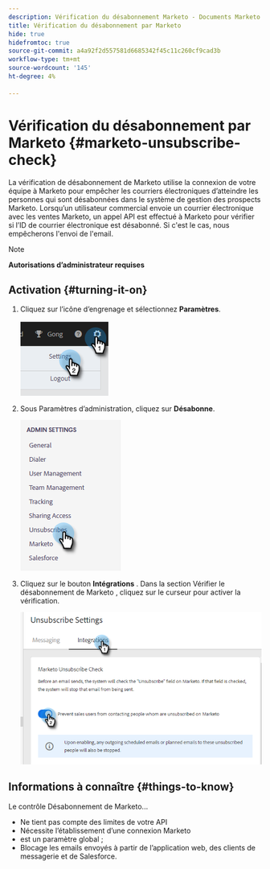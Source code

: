 ```yaml
---
description: Vérification du désabonnement Marketo - Documents Marketo - Documentation du produit
title: Vérification du désabonnement par Marketo
hide: true
hidefromtoc: true
source-git-commit: a4a92f2d557581d6685342f45c11c260cf9cad3b
workflow-type: tm+mt
source-wordcount: '145'
ht-degree: 4%

---
```


# Vérification du désabonnement par Marketo {#marketo-unsubscribe-check}

La vérification de désabonnement de Marketo utilise la connexion de votre équipe à Marketo pour empêcher les courriers électroniques d’atteindre les personnes qui sont désabonnées dans le système de gestion des prospects Marketo. Lorsqu’un utilisateur commercial envoie un courrier électronique avec les ventes Marketo, un appel API est effectué à Marketo pour vérifier si l’ID de courrier électronique est désabonné. Si c&#39;est le cas, nous empêcherons l&#39;envoi de l&#39;email.

>[!NOTE]
>
>**Autorisations d’administrateur requises**

## Activation {#turning-it-on}

1. Cliquez sur l’icône d’engrenage et sélectionnez **Paramètres**.

   ![](assets/marketo-unsubscribe-check-1.png)

1. Sous Paramètres d’administration, cliquez sur **Désabonne**.

   ![](assets/marketo-unsubscribe-check-2.png)

1. Cliquez sur le bouton **Intégrations** . Dans la section Vérifier le désabonnement de Marketo , cliquez sur le curseur pour activer la vérification.

   ![](assets/marketo-unsubscribe-check-3.png)

## Informations à connaître {#things-to-know}

Le contrôle Désabonnement de Marketo...

* Ne tient pas compte des limites de votre API
* Nécessite l’établissement d’une connexion Marketo
* est un paramètre global ;
* Blocage les emails envoyés à partir de l’application web, des clients de messagerie et de Salesforce.
